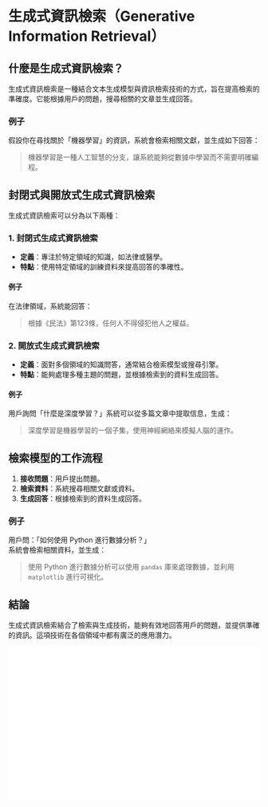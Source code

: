 # 生成式資訊檢索（Generative Information Retrieval）

## 什麼是生成式資訊檢索？
生成式資訊檢索是一種結合文本生成模型與資訊檢索技術的方式，旨在提高檢索的準確度。它能根據用戶的問題，搜尋相關的文章並生成回答。

### 例子
假設你在尋找關於「機器學習」的資訊，系統會檢索相關文獻，並生成如下回答：
> 機器學習是一種人工智慧的分支，讓系統能夠從數據中學習而不需要明確編程。

## 封閉式與開放式生成式資訊檢索
生成式資訊檢索可以分為以下兩種：

### 1. 封閉式生成式資訊檢索
- **定義**：專注於特定領域的知識，如法律或醫學。
- **特點**：使用特定領域的訓練資料來提高回答的準確性。
  
#### 例子
在法律領域，系統能回答：
> 根據《民法》第123條，任何人不得侵犯他人之權益。

### 2. 開放式生成式資訊檢索
- **定義**：面對多個領域的知識問答，通常結合檢索模型或搜尋引擎。
- **特點**：能夠處理多種主題的問題，並根據檢索到的資料生成回答。

#### 例子
用戶詢問「什麼是深度學習？」系統可以從多篇文章中提取信息，生成：
> 深度學習是機器學習的一個子集，使用神經網絡來模擬人腦的運作。

## 檢索模型的工作流程
1. **接收問題**：用戶提出問題。
2. **檢索資料**：系統搜尋相關文獻或資料。
3. **生成回答**：根據檢索到的資料生成回答。

### 例子
用戶問：「如何使用 Python 進行數據分析？」  
系統會檢索相關資料，並生成：
> 使用 Python 進行數據分析可以使用 `pandas` 庫來處理數據，並利用 `matplotlib` 進行可視化。

## 結論
生成式資訊檢索結合了檢索與生成技術，能夠有效地回答用戶的問題，並提供準確的資訊。這項技術在各個領域中都有廣泛的應用潛力。

![總結圖](Images/1.png)

